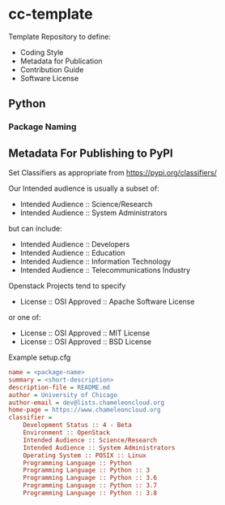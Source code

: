 # cc-template
Template Repository to define:

* Coding Style
* Metadata for Publication
* Contribution Guide
* Software License




## Python

### Package Naming


## Metadata For Publishing to PyPI

Set Classifiers as appropriate from https://pypi.org/classifiers/

Our Intended audience is usually a subset of:
- Intended Audience :: Science/Research
- Intended Audience :: System Administrators

but can include:
- Intended Audience :: Developers
- Intended Audience :: Education
- Intended Audience :: Information Technology
- Intended Audience :: Telecommunications Industry

Openstack Projects tend to specify
- License :: OSI Approved :: Apache Software License


or one of:
- License :: OSI Approved :: MIT License
- License :: OSI Approved :: BSD License

Example setup.cfg

```ini
name = <package-name>
summary = <short-description>
description-file = README.md
author = University of Chicago
author-email = dev@lists.chameleoncloud.org
home-page = https://www.chameleoncloud.org
classifier =
    Development Status :: 4 - Beta
    Environment :: OpenStack
    Intended Audience :: Science/Research
    Intended Audience :: System Administrators
    Operating System :: POSIX :: Linux
    Programming Language :: Python
    Programming Language :: Python :: 3
    Programming Language :: Python :: 3.6
    Programming Language :: Python :: 3.7
    Programming Language :: Python :: 3.8
```

